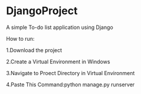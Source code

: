 # DjangoProject
A simple To-do list application using Django

How to run:

1.Download the project

2.Create a Virtual Environment in Windows

3.Navigate to Proect Directory in Virtual Environment

4.Paste This Command:python manage.py runserver
